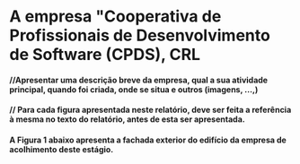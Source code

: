 # A empresa "Cooperativa de Profissionais de Desenvolvimento de Software (CPDS), CRL

#### //Apresentar uma descrição breve da empresa, qual a sua atividade principal, quando foi criada, onde se situa e outros (imagens, …,)

#### // Para cada figura apresentada neste relatório, deve ser feita a referência à mesma no texto do relatório, antes de esta ser apresentada.

#### A Figura 1 abaixo apresenta a fachada exterior do edifício da empresa de acolhimento deste estágio.
